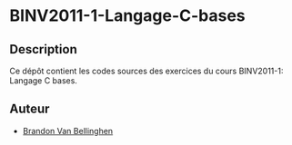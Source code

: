 # BINV2011-1-Langage-C-bases
## Description
Ce dépôt contient les codes sources des exercices du cours BINV2011-1: Langage C bases.
## Auteur
- [Brandon Van Bellinghen](https://github.com/BrandonVB11/)
